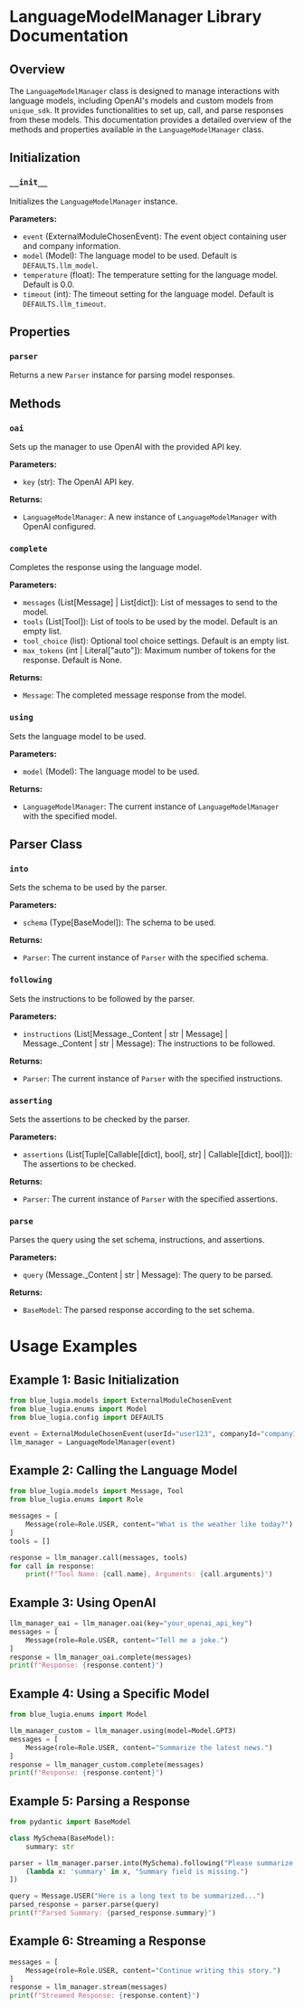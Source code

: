 # LanguageModelManager Library Documentation

## Overview
The `LanguageModelManager` class is designed to manage interactions with language models, including OpenAI's models and custom models from `unique_sdk`. It provides functionalities to set up, call, and parse responses from these models. This documentation provides a detailed overview of the methods and properties available in the `LanguageModelManager` class.

## Initialization
### `__init__`
Initializes the `LanguageModelManager` instance.

**Parameters:**
- `event` (ExternalModuleChosenEvent): The event object containing user and company information.
- `model` (Model): The language model to be used. Default is `DEFAULTS.llm_model`.
- `temperature` (float): The temperature setting for the language model. Default is 0.0.
- `timeout` (int): The timeout setting for the language model. Default is `DEFAULTS.llm_timeout`.

## Properties
### `parser`
Returns a new `Parser` instance for parsing model responses.

## Methods
### `oai`
Sets up the manager to use OpenAI with the provided API key.

**Parameters:**
- `key` (str): The OpenAI API key.

**Returns:**
- `LanguageModelManager`: A new instance of `LanguageModelManager` with OpenAI configured.

### `complete`
Completes the response using the language model.

**Parameters:**
- `messages` (List[Message] | List[dict]): List of messages to send to the model.
- `tools` (List[Tool]): List of tools to be used by the model. Default is an empty list.
- `tool_choice` (list): Optional tool choice settings. Default is an empty list.
- `max_tokens` (int | Literal["auto"]): Maximum number of tokens for the response. Default is None.

**Returns:**
- `Message`: The completed message response from the model.

### `using`
Sets the language model to be used.

**Parameters:**
- `model` (Model): The language model to be used.

**Returns:**
- `LanguageModelManager`: The current instance of `LanguageModelManager` with the specified model.

## Parser Class
### `into`
Sets the schema to be used by the parser.

**Parameters:**
- `schema` (Type[BaseModel]): The schema to be used.

**Returns:**
- `Parser`: The current instance of `Parser` with the specified schema.

### `following`
Sets the instructions to be followed by the parser.

**Parameters:**
- `instructions` (List[Message._Content | str | Message] | Message._Content | str | Message): The instructions to be followed.

**Returns:**
- `Parser`: The current instance of `Parser` with the specified instructions.

### `asserting`
Sets the assertions to be checked by the parser.

**Parameters:**
- `assertions` (List[Tuple[Callable[[dict], bool], str] | Callable[[dict], bool]]): The assertions to be checked.

**Returns:**
- `Parser`: The current instance of `Parser` with the specified assertions.

### `parse`
Parses the query using the set schema, instructions, and assertions.

**Parameters:**
- `query` (Message._Content | str | Message): The query to be parsed.

**Returns:**
- `BaseModel`: The parsed response according to the set schema.

# Usage Examples

## Example 1: Basic Initialization

```python
from blue_lugia.models import ExternalModuleChosenEvent
from blue_lugia.enums import Model
from blue_lugia.config import DEFAULTS

event = ExternalModuleChosenEvent(userId="user123", companyId="company123", payload={"chatId": "chat123"})
llm_manager = LanguageModelManager(event)
```

## Example 2: Calling the Language Model

```python
from blue_lugia.models import Message, Tool
from blue_lugia.enums import Role

messages = [
    Message(role=Role.USER, content="What is the weather like today?")
]
tools = []

response = llm_manager.call(messages, tools)
for call in response:
    print(f"Tool Name: {call.name}, Arguments: {call.arguments}")
```

## Example 3: Using OpenAI

```python
llm_manager_oai = llm_manager.oai(key="your_openai_api_key")
messages = [
    Message(role=Role.USER, content="Tell me a joke.")
]
response = llm_manager_oai.complete(messages)
print(f"Response: {response.content}")
```

## Example 4: Using a Specific Model

```python
from blue_lugia.enums import Model

llm_manager_custom = llm_manager.using(model=Model.GPT3)
messages = [
    Message(role=Role.USER, content="Summarize the latest news.")
]
response = llm_manager_custom.complete(messages)
print(f"Response: {response.content}")
```

## Example 5: Parsing a Response

```python
from pydantic import BaseModel

class MySchema(BaseModel):
    summary: str

parser = llm_manager.parser.into(MySchema).following("Please summarize the following text.").asserting([
    (lambda x: 'summary' in x, "Summary field is missing.")
])

query = Message.USER("Here is a long text to be summarized...")
parsed_response = parser.parse(query)
print(f"Parsed Summary: {parsed_response.summary}")
```

## Example 6: Streaming a Response

```python
messages = [
    Message(role=Role.USER, content="Continue writing this story.")
]
response = llm_manager.stream(messages)
print(f"Streamed Response: {response.content}")
```